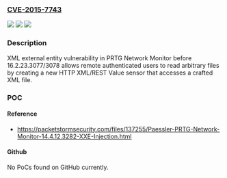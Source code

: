 ### [CVE-2015-7743](https://cve.mitre.org/cgi-bin/cvename.cgi?name=CVE-2015-7743)
![](https://img.shields.io/static/v1?label=Product&message=n%2Fa&color=blue)
![](https://img.shields.io/static/v1?label=Version&message=n%2Fa&color=blue)
![](https://img.shields.io/static/v1?label=Vulnerability&message=n%2Fa&color=brighgreen)

### Description

XML external entity vulnerability in PRTG Network Monitor before 16.2.23.3077/3078 allows remote authenticated users to read arbitrary files by creating a new HTTP XML/REST Value sensor that accesses a crafted XML file.

### POC

#### Reference
- https://packetstormsecurity.com/files/137255/Paessler-PRTG-Network-Monitor-14.4.12.3282-XXE-Injection.html

#### Github
No PoCs found on GitHub currently.

